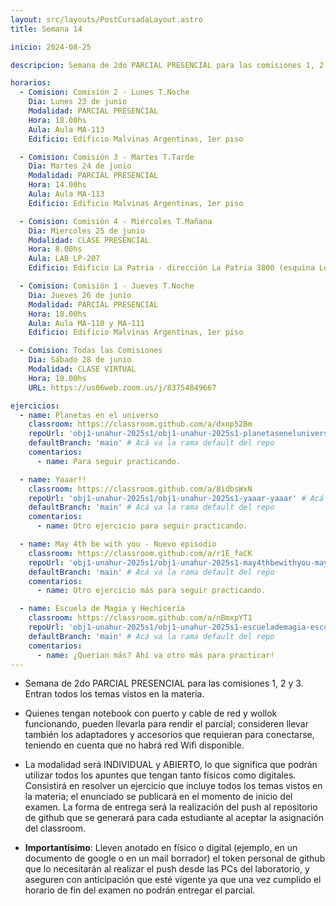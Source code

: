 ```yaml
---
layout: src/layouts/PostCursadaLayout.astro
title: Semana 14

inicio: 2024-08-25

descripcion: Semana de 2do PARCIAL PRESENCIAL para las comisiones 1, 2 y 3. Entran todos los temas vistos en la materia.

horarios:
  - Comision: Comisión 2 - Lunes T.Noche
    Dia: Lunes 23 de junio
    Modalidad: PARCIAL PRESENCIAL
    Hora: 18.00hs
    Aula: Aula MA-113
    Edificio: Edificio Malvinas Argentinas, 1er piso

  - Comision: Comisión 3 - Martes T.Tarde
    Dia: Martes 24 de junio
    Modalidad: PARCIAL PRESENCIAL
    Hora: 14.00hs
    Aula: Aula MA-113
    Edificio: Edificio Malvinas Argentinas, 1er piso

  - Comision: Comisión 4 - Miércoles T.Mañana
    Dia: Miercoles 25 de junio
    Modalidad: CLASE PRESENCIAL
    Hora: 8.00hs
    Aula: LAB LP-207
    Edificio: Edificio La Patria - dirección La Patria 3800 (esquina Los Toldos)

  - Comision: Comisión 1 - Jueves T.Noche
    Dia: Jueves 26 de junio
    Modalidad: PARCIAL PRESENCIAL
    Hora: 18.00hs
    Aula: Aula MA-110 y MA-111
    Edificio: Edificio Malvinas Argentinas, 1er piso

  - Comision: Todas las Comisiones
    Dia: Sábado 28 de junio
    Modalidad: CLASE VIRTUAL
    Hora: 10.00hs
    URL: https://us06web.zoom.us/j/83754849667

ejercicios:
  - name: Planetas en el universo
    classroom: https://classroom.github.com/a/dxnp52Bm
    repoUrl: 'obj1-unahur-2025s1/obj1-unahur-2025s1-planetaseneluniverso-planetasEnElUniverso' # Acá va la URL del repo sin el "https://github.com/"
    defaultBranch: 'main' # Acá va la rama default del repo
    comentarios:
      - name: Para seguir practicando.

  - name: Yaaar!!
    classroom: https://classroom.github.com/a/8idbsWxN
    repoUrl: 'obj1-unahur-2025s1/obj1-unahur-2025s1-yaaar-yaaar' # Acá va la URL del repo sin el "https://github.com/"
    defaultBranch: 'main' # Acá va la rama default del repo
    comentarios:
      - name: Otro ejercicio para seguir practicando.

  - name: May 4th be with you - Nuevo episodio
    classroom: https://classroom.github.com/a/r1E_faCK
    repoUrl: 'obj1-unahur-2025s1/obj1-unahur-2025s1-may4thbewithyou-may4thbewithyou' # Acá va la URL del repo sin el "https://github.com/"
    defaultBranch: 'main' # Acá va la rama default del repo
    comentarios:
      - name: Otro ejercicio más para seguir practicando.

  - name: Escuela de Magia y Hechicería
    classroom: https://classroom.github.com/a/nBmxpYT1
    repoUrl: 'obj1-unahur-2025s1/obj1-unahur-2025s1-escuelademagia-escuelaDeMagia' # Acá va la URL del repo sin el "https://github.com/"
    defaultBranch: 'main' # Acá va la rama default del repo
    comentarios:
      - name: ¿Querían más? Ahí va otro más para practicar!
---
```


- Semana de 2do PARCIAL PRESENCIAL para las comisiones 1, 2 y 3. Entran todos los temas vistos en la materia.

- Quienes tengan notebook con puerto y cable de red y wollok funcionando, pueden llevarla para rendir el parcial; consideren llevar también los adaptadores y accesorios que requieran para conectarse, teniendo en cuenta que no habrá red Wifi disponible.

- La modalidad será INDIVIDUAL y ABIERTO, lo que significa que podrán utilizar todos los apuntes que tengan tanto físicos como digitales. Consistirá en resolver un ejercicio que incluye todos los temas vistos en la materia; el enunciado se publicará en el momento de inicio del examen. La forma de entrega será la realización del push al repositorio de github que se generará para cada estudiante al aceptar la asignación del classroom.

- **Importantísimo**: Lleven anotado en físico o digital (ejemplo, en un documento de google o en un mail borrador) el token personal de github que lo necesitarán al realizar el push desde las PCs del laboratorio, y aseguren con anticipación que esté vigente ya que una vez cumplido el horario de fin del examen no podrán entregar el parcial.

